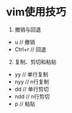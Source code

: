 # vim使用技巧

1. 撤销与回退

- u			// 撤销
- Ctrl+r	// 回退

2. 复制、剪切和粘贴

- yy		// 单行复制
- nyy		// n行复制
- dd		// 单行剪切
- ndd		// n行剪切
- p 		// 粘贴
  
